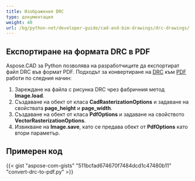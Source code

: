 ```yaml
---
title: Изображения DRC
type: документация
weight: 40
url: /bg/python-net/developer-guide/cad-and-bim-drawings/drc-drawings/
---
```


## **Експортиране на формата DRC в PDF**

Aspose.CAD за Python позволява на разработчиците да експортират файл DRC във формат PDF. Подходът за конвертиране на [DRC](https://docs.fileformat.com/3d/drc/) към [PDF](https://docs.fileformat.com/pdf/) работи по следния начин:

1. Зареждане на файла с рисунка DRC чрез фабричния метод **Image.load**.
1. Създаване на обект от класа **CadRasterizationOptions** и задаване на свойствата **page_height** и **page_width**.
1. Създаване на обект от класа **PdfOptions** и задаване на свойството **VectorRasterizationOptions**.
1. Извикване на **Image.save**, като се предава обект от **PdfOptions** като втори параметър.

## Примерен код

{{< gist "aspose-com-gists" "511bcfad674670f7484dcd1c47480b11" "convert-drc-to-pdf.py" >}}
